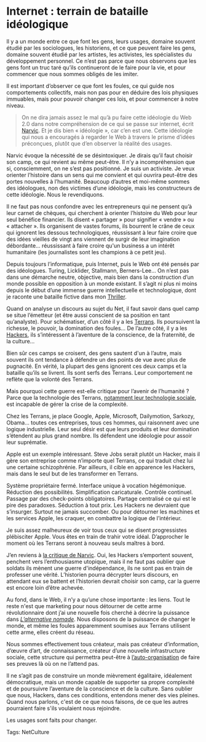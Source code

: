 # Internet : terrain de bataille idéologique

Il y a un monde entre ce que font les gens, leurs usages, domaine souvent étudié par les sociologues, les historiens, et ce que peuvent faire les gens, domaine souvent étudié par les artistes, les activistes, les spécialistes du développement personnel. Ce n’est pas parce que nous observons que les gens font un truc taré qu’ils continueront de le faire pour la vie, et pour commencer que nous sommes obligés de les imiter.

Il est important d’observer ce que font les foules, ce qui guide nos comportements collectifs, mais non pas pour en déduire des lois physiques immuables, mais pour pouvoir changer ces lois, et pour commencer à notre niveau.

> On ne dira jamais assez le mal qu’à pu faire cette idéologie du Web 2.0 dans notre compréhension de ce qui se passe sur internet, écrit [Narvic](http://novovision.fr/?Dans-ce-nouveau-Web-de-masse-vous). Et je dis bien « idéologie », car c’en est une. Cette idéologie qui nous a encouragés à regarder le Web à travers le prisme d’idées préconçues, plutôt que d’en observer la réalité des usages.

Narvic évoque la nécessité de se désintoxiquer. Je dirais qu’il faut choisir son camp, ce qui revient au même peut-être. Il n’y a incompréhension que si, consciemment, on ne s’est pas positionné. Je suis un activiste. Je veux orienter l’histoire dans un sens qui me convient et qui ouvrira peut-être des portes nouvelles à l’humanité. Beaucoup d’autres et moi-même sommes des idéologues, non des victimes d’une idéologie, mais les constructeurs de cette idéologie. Nous le revendiquons.

Il ne faut pas nous confondre avec les entrepreneurs qui ne pensent qu’à leur carnet de chèques, qui cherchent à orienter l’histoire du Web pour leur seul bénéfice financier. Ils disent « partager » pour signifier « vendre » ou « attacher ». Ils organisent de vastes forums, ils bourrent le crâne de ceux qui ignorent les dessous technologiques, réussissant à leur faire croire que des idées vieilles de vingt ans viennent de surgir de leur imagination débordante... réussissant à faire croire qu'un business a un intérêt humanitaire (les journalistes sont les champions à ce petit jeu).

Depuis toujours l’informatique, puis Internet, puis le Web ont été pensés par des idéologues. Turing, Licklider, Stallmann, Berners-Lee… On n’est pas dans une démarche neutre, objective, mais bien dans la construction d’un monde possible en opposition à un monde existant. Il s’agit ni plus ni moins depuis le début d’une immense guerre intellectuelle et technologique, dont je raconte une bataille fictive dans mon [Thriller](http://twiller.tcrouzet.com/).

Quand on analyse un discours au sujet du Net, il faut savoir dans quel camp se situe l’émetteur (et être aussi conscient de sa position en tant qu’analyste). Pour schématiser, d’un côté il y a les [Terrans](http://blog.tcrouzet.com/2006/06/09/cosmists-vs-terrans/). Ils poursuivent la richesse, le pouvoir, la domination des foules… De l’autre côté, il y a les [Hackers](http://blog.tcrouzet.com/tag/wark/), ils s’intéressent à l’aventure de la conscience, de la fraternité, de la culture…

Bien sûr ces camps se croisent, des gens sautent d'un à l’autre, mais souvent ils ont tendance à défendre un des points de vue avec plus de pugnacité. En vérité, la plupart des gens ignorent ces deux camps et la bataille qu’ils se livrent. Ils sont serfs des Terrans. Leur comportement ne reflète que la volonté des Terrans.

Mais pourquoi cette guerre est-elle critique pour l’avenir de l’humanité ? Parce que la technologie des Terrans, [notamment leur technologie sociale](http://blog.tcrouzet.com/2010/02/03/la-technologie-sociale/), est incapable de gérer la crise de la complexité.

Chez les Terrans, je place Google, Apple, Microsoft, Dailymotion, Sarkozy, Obama… toutes ces entreprises, tous ces hommes, qui raisonnent avec une logique industrielle. Leur seul désir est que leurs produits et leur domination s’étendent au plus grand nombre. Ils défendent une idéologie pour assoir leur suprématie.

Apple est un exemple intéressant. Steve Jobs serait plutôt un Hacker, mais il gère son entreprise comme n’importe quel Terrans, ce qui traduit chez lui une certaine schizophrénie. Par ailleurs, il cible en apparence les Hackers, mais dans le seul but de les transformer en Terrans.

Système propriétaire fermé. Interface unique à vocation hégémonique. Réduction des possibilités. Simplification caricaturale. Contrôle continuel. Passage par des check-points obligatoires. Partage centralisé ce qui est le pire des paradoxes. Séduction à tout prix. Les Hackers ne devraient que s’insurger. Surtout ne jamais succomber. Ou pour détourner les machines et les services Apple, les craquer, en combattre la logique de l’intérieur.

Je suis assez malheureux de voir tous ceux qui se disent progressistes plébisciter Apple. Vous êtes en train de trahir votre idéal. D’approcher le moment où les Terrans seront à nouveau seuls maîtres à bord.

J’en reviens à [la critique de Narvic](http://novovision.fr/?L-avenir-radieux-de-l-internet-ne). Oui, les Hackers s’emportent souvent, penchent vers l’enthousiasme utopique, mais il ne faut pas oublier que soldats ils mènent une guerre d'indépendance, ils ne sont pas en train de professer une vérité. L’historien pourra décrypter leurs discours, en attendant eux se battent et l’historien devrait choisir son camp, car la guerre est encore loin d’être achevée.

Au fond, dans le Web, il n’y a qu’une chose importante : les liens. Tout le reste n'est que marketing pour nous détourner de cette arme révolutionnaire dont j’ai une nouvelle fois cherché à décrire la puissance dans [*L’alternative nomade*](http://blog.tcrouzet.com/alternative-nomade/). Nous disposons de la puissance de changer le monde, et même les foules apparemment soumises aux Terrans utilisent cette arme, elles créent du réseau.

Nous sommes effectivement tous créateur, mais pas créateur d’information, d’œuvre d’art, de connaissance, créateur d’une nouvelle infrastructure sociale, cette structure qui permettra peut-être à [l’auto-organisation](http://blog.tcrouzet.com/tag/auto-organisation/) de faire ses preuves là où on ne l’attend pas.

Il ne s’agit pas de construire un monde mièvrement égalitaire, idéalement démocratique, mais un monde capable de supporter sa propre complexité et de poursuivre l’aventure de la conscience et de la culture. Sans oublier que nous, Hackers, dans ces conditions, entendons mener des vies pleines. Quand nous parlons, c'est de ce que nous faisons, de ce que les autres pourraient faire s'ils voulaient nous rejoindre.

Les usages sont faits pour changer.

Tags: NetCulture
